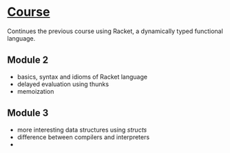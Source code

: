 # [Course](https://www.coursera.org/learn/programming-languages-part-b)
Continues the previous course using Racket, a dynamically typed functional language.
## Module 2
- basics, syntax and idioms of Racket language
- delayed evaluation using thunks
- memoization
## Module 3
- more interesting data structures using _structs_
- difference between compilers and interpreters
- 